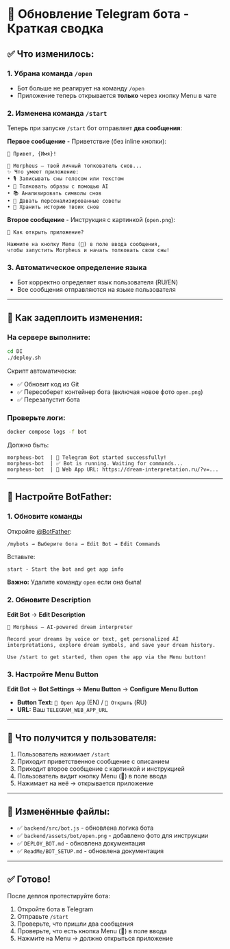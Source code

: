 # 🤖 Обновление Telegram бота - Краткая сводка

## ✅ Что изменилось:

### 1. **Убрана команда `/open`**
- Бот больше не реагирует на команду `/open`
- Приложение теперь открывается **только** через кнопку Menu в чате

### 2. **Изменена команда `/start`**
Теперь при запуске `/start` бот отправляет **два сообщения**:

**Первое сообщение** - Приветствие (без inline кнопки):
```
👋 Привет, {Имя}!

🌙 Morpheus — твой личный толкователь снов...
✨ Что умеет приложение:
• 🎙️ Записывать сны голосом или текстом
• 🔮 Толковать образы с помощью AI
• 📚 Анализировать символы снов
• 💜 Давать персонализированные советы
• 📖 Хранить историю твоих снов
```

**Второе сообщение** - Инструкция с картинкой (`open.png`):
```
🚀 Как открыть приложение?

Нажмите на кнопку Menu (🌙) в поле ввода сообщения,
чтобы запустить Morpheus и начать толковать свои сны!
```

### 3. **Автоматическое определение языка**
- Бот корректно определяет язык пользователя (RU/EN)
- Все сообщения отправляются на языке пользователя

---

## 🚀 Как задеплоить изменения:

### На сервере выполните:

```bash
cd DI
./deploy.sh
```

Скрипт автоматически:
- ✅ Обновит код из Git
- ✅ Пересоберет контейнер бота (включая новое фото `open.png`)
- ✅ Перезапустит бота

### Проверьте логи:

```bash
docker compose logs -f bot
```

Должно быть:
```
morpheus-bot  | 🤖 Telegram Bot started successfully!
morpheus-bot  | ✅ Bot is running. Waiting for commands...
morpheus-bot  | 📱 Web App URL: https://dream-interpretation.ru/?v=...
```

---

## 📝 Настройте BotFather:

### 1. Обновите команды

Откройте [@BotFather](https://t.me/BotFather):
```
/mybots → Выберите бота → Edit Bot → Edit Commands
```

Вставьте:
```
start - Start the bot and get app info
```

**Важно:** Удалите команду `open` если она была!

### 2. Обновите Description

**Edit Bot** → **Edit Description**

```
🌙 Morpheus — AI-powered dream interpreter

Record your dreams by voice or text, get personalized AI interpretations, explore dream symbols, and save your dream history.

Use /start to get started, then open the app via the Menu button!
```

### 3. Настройте Menu Button

**Edit Bot** → **Bot Settings** → **Menu Button** → **Configure Menu Button**

- **Button Text:** `🌙 Open App` (EN) / `🌙 Открыть` (RU)
- **URL:** Ваш `TELEGRAM_WEB_APP_URL`

---

## 🎯 Что получится у пользователя:

1. Пользователь нажимает `/start`
2. Приходит приветственное сообщение с описанием
3. Приходит второе сообщение с картинкой и инструкцией
4. Пользователь видит кнопку Menu (🌙) в поле ввода
5. Нажимает на неё → открывается приложение

---

## 📁 Изменённые файлы:

- ✅ `backend/src/bot.js` - обновлена логика бота
- ✅ `backend/assets/bot/open.png` - добавлено фото для инструкции
- ✅ `DEPLOY_BOT.md` - обновлена документация
- ✅ `ReadMe/BOT_SETUP.md` - обновлена документация

---

## ✅ Готово!

После деплоя протестируйте бота:
1. Откройте бота в Telegram
2. Отправьте `/start`
3. Проверьте, что пришли два сообщения
4. Проверьте, что есть кнопка Menu (🌙) в поле ввода
5. Нажмите на Menu → должно открыться приложение

